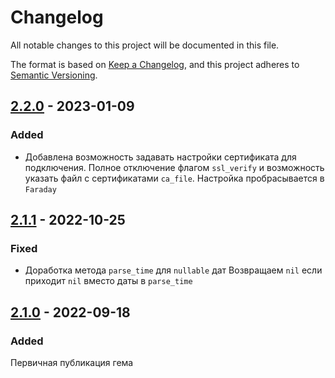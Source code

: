 # Changelog

All notable changes to this project will be documented in this file.

The format is based on [Keep a Changelog](https://keepachangelog.com/en/1.0.0/),
and this project adheres to [Semantic Versioning](https://semver.org/spec/v2.0.0.html).


## [2.2.0] - 2023-01-09
### Added
- Добавлена возможность задавать настройки сертификата для подключения.
Полное отключение флагом `ssl_verify` и возможность указать файл с сертификатами `ca_file`. Настройка пробрасывается в `Faraday`


## [2.1.1] - 2022-10-25
### Fixed
- Доработка метода `parse_time` для `nullable` дат
Возвращаем `nil` если приходит `nil` вместо даты в `parse_time`


## [2.1.0] - 2022-09-18
### Added
Первичная публикация гема

[2.2.0]: https://github.com/domclick/gemfather/compare/2.1.1...2.2.0
[2.1.1]: https://github.com/domclick/gemfather/compare/2.1.0...2.1.1
[2.1.0]: https://github.com/domclick/gemfather/releases/tag/2.1.0